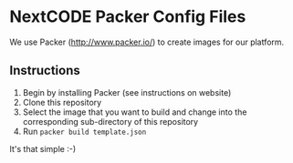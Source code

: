 NextCODE Packer Config Files
============================

We use Packer (http://www.packer.io/) to create images for our platform.

Instructions
------------

1. Begin by installing Packer (see instructions on website)
2. Clone this repository
3. Select the image that you want to build and change into the corresponding sub-directory of this repository
4. Run `packer build template.json`

It's that simple :-)
